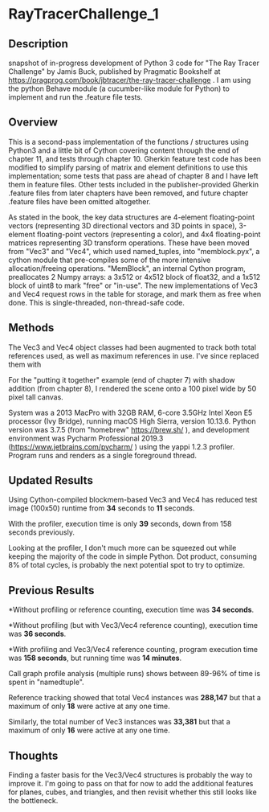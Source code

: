 # RayTracerChallenge_1
## Description
snapshot of in-progress development of Python 3 code for "The Ray Tracer Challenge" by Jamis Buck, 
published by Pragmatic Bookshelf at https://pragprog.com/book/jbtracer/the-ray-tracer-challenge .
I am using the python Behave module (a cucumber-like module for Python) to implement and run the 
.feature file tests.


## Overview
This is a second-pass implementation of the functions / structures using Python3 and a little bit of Cython
covering content through the end of chapter 11, and tests through chapter 10.
Gherkin feature test code has been modified to simplify parsing of matrix and element definitions 
to use this implementation; some tests that pass are ahead of chapter 8 and I have
left them in feature files.  Other tests included in the publisher-provided Gherkin .feature files from
later chapters have been removed, and future chapter .feature files have been omitted altogether.

As stated in the book, the key data structures are 4-element floating-point vectors (representing 
3D directional vectors and 3D points in space), 3-element floating-point vectors (representing a color),
and 4x4 floating-point matrices representing 3D transform operations. These have been moved from "Vec3" and 
"Vec4", which used named_tuples,  into "memblock.pyx", a cython module that pre-compiles some of the more 
intensive allocation/freeing operations.  "MemBlock", an internal Cython program, preallocates 2 Numpy
arrays: a 3x512 or 4x512 block of float32, and a 1x512 block of uint8 to mark "free" or "in-use".
The new implementations of Vec3 and Vec4 request rows in the table for storage, and mark them as free when done.
This is single-threaded, non-thread-safe code.


## Methods
The Vec3 and Vec4 object classes had been augmented to track both total references used, as well 
as maximum references in use.  I've since replaced them with 

For the "putting it together" example (end of chapter 7) with shadow addition (from chapter 8),
I rendered the scene onto a 100 pixel wide by 50 pixel tall canvas.

System was a 2013 MacPro with 32GB RAM, 6-core 3.5GHz Intel Xeon E5 processor (Ivy Bridge), running 
macOS High Sierra, version 10.13.6.  Python version was 3.7.5 (from "homebrew" https://brew.sh/ ),
and development environment was Pycharm Professional 2019.3 (https://www.jetbrains.com/pycharm/ ) using
the yappi 1.2.3 profiler.  Program runs and renders as a single foreground thread.

## Updated Results
Using Cython-compiled blockmem-based Vec3 and Vec4 has reduced test image (100x50) runtime from 
**34** seconds to **11** seconds.

With the profiler, execution time is only **39** seconds, down from 158 seconds previously.

Looking at the profiler, I don't much more can be squeezed out while keeping the majority of the code 
in simple Python.  Dot product, consuming 8% of total cycles, is probably the next potential spot to 
try to optimize. 


## Previous Results
*Without profiling or reference counting, execution time was **34 seconds**.

*Without profiling (but with Vec3/Vec4 reference counting), execution time was **36 seconds**.

*With profiling and Vec3/Vec4 reference counting, program execution time was **158 seconds**, 
but running time was **14 minutes**.


Call graph profile analysis (multiple runs) shows between 89-96% of time is spent 
in "namedtuple". 

Reference tracking showed that total Vec4 instances was **288,147** but that a maximum 
of only **18** were active at any one time.

Similarly, the total number of Vec3 instances was **33,381** but that a maximum of only **16**
were active at any one time.

## Thoughts
Finding a faster basis for the Vec3/Vec4 structures is probably the way to improve it.
I'm going to pass on that for now to add the additional features for planes, cubes, 
and triangles, and then revisit whether this still looks like the bottleneck.


